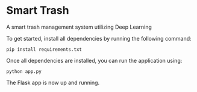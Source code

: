 # Smart Trash
A smart trash management system utilizing Deep Learning 

To get started, install all dependencies by running the following command:

```pip install requirements.txt```

Once all dependencies are installed, you can run the application using:


```python app.py```

The Flask app is now up and running.